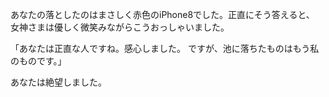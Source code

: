 あなたの落としたのはまさしく赤色のiPhone8でした。正直にそう答えると、
女神さまは優しく微笑みながらこうおっしゃいました。

「あなたは正直な人ですね。感心しました。
ですが、池に落ちたものはもう私のものです。」

あなたは絶望しました。